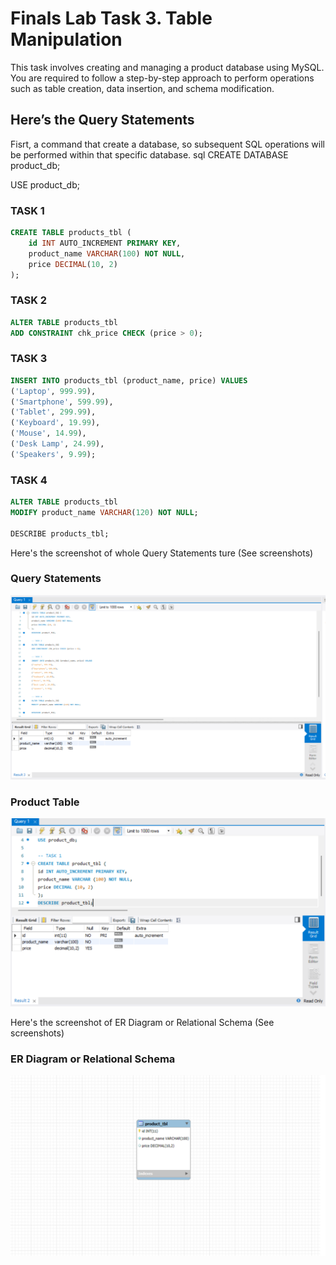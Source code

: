 
# Finals Lab Task 3. Table Manipulation
This task involves creating and managing a product database using MySQL. You are required to follow a step-by-step approach to perform operations such as table creation, data insertion, and schema modification.

## Here’s the Query Statements

Fisrt, a command that create a database, so subsequent SQL operations will be performed within that specific database.
sql
CREATE DATABASE product_db;

USE product_db;

### TASK 1
```sql
CREATE TABLE products_tbl (
    id INT AUTO_INCREMENT PRIMARY KEY,
    product_name VARCHAR(100) NOT NULL,
    price DECIMAL(10, 2)
);
```
### TASK 2
```sql
ALTER TABLE products_tbl
ADD CONSTRAINT chk_price CHECK (price > 0);
```
### TASK 3
```sql
INSERT INTO products_tbl (product_name, price) VALUES
('Laptop', 999.99),
('Smartphone', 599.99),
('Tablet', 299.99),
('Keyboard', 19.99),
('Mouse', 14.99),
('Desk Lamp', 24.99),
('Speakers', 9.99);
```
### TASK 4
```sql
ALTER TABLE products_tbl
MODIFY product_name VARCHAR(120) NOT NULL;

DESCRIBE products_tbl;
```
Here's the screenshot of whole Query Statements ture (See screenshots)

### Query Statements
![Sample Output](images/product_db_1to4.png)

### Product Table
  
![Sample Output](images/product_tbl.png)

Here's the screenshot of ER Diagram or Relational Schema (See screenshots)

### ER Diagram or Relational Schema

![Sample Output](images/eer.png)
